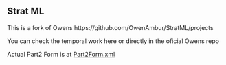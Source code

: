 
<h2>Strat ML</h2>

<p> This is a fork of Owens https://github.com/OwenAmbur/StratML/projects </p>	

<p>You can check the temporal work here or directly in the oficial Owens repo</p> 

<p>Actual Part2 Form is at <a href="Part2Form.xml" >Part2Form.xml</a></p>

